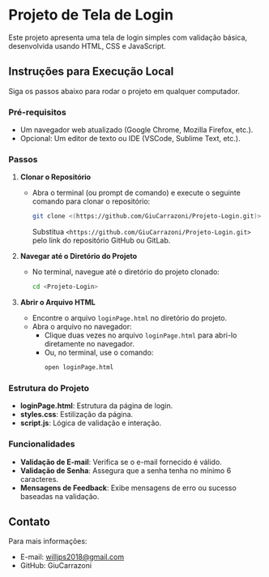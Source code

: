 # Projeto de Tela de Login

Este projeto apresenta uma tela de login simples com validação básica, desenvolvida usando HTML, CSS e JavaScript.

## Instruções para Execução Local

Siga os passos abaixo para rodar o projeto em qualquer computador.

### Pré-requisitos

- Um navegador web atualizado (Google Chrome, Mozilla Firefox, etc.).
- Opcional: Um editor de texto ou IDE (VSCode, Sublime Text, etc.).

### Passos

1. **Clonar o Repositório**
   - Abra o terminal (ou prompt de comando) e execute o seguinte comando para clonar o repositório:
     ```bash
     git clone <(https://github.com/GiuCarrazoni/Projeto-Login.git)>
     ```
     Substitua `<https://github.com/GiuCarrazoni/Projeto-Login.git>` pelo link do repositório GitHub ou GitLab.

2. **Navegar até o Diretório do Projeto**
   - No terminal, navegue até o diretório do projeto clonado:
     ```bash
     cd <Projeto-Login>
     ```

3. **Abrir o Arquivo HTML**
   - Encontre o arquivo `loginPage.html` no diretório do projeto.
   - Abra o arquivo no navegador:
     - Clique duas vezes no arquivo `loginPage.html` para abri-lo diretamente no navegador.
     - Ou, no terminal, use o comando:
       ```bash
       open loginPage.html
       ```
       

### Estrutura do Projeto

- **loginPage.html**: Estrutura da página de login.
- **styles.css**: Estilização da página.
- **script.js**: Lógica de validação e interação.

### Funcionalidades

- **Validação de E-mail**: Verifica se o e-mail fornecido é válido.
- **Validação de Senha**: Assegura que a senha tenha no mínimo 6 caracteres.
- **Mensagens de Feedback**: Exibe mensagens de erro ou sucesso baseadas na validação.

## Contato

Para mais informações:

- E-mail: willjps2018@gmail.com
- GitHub: GiuCarrazoni

